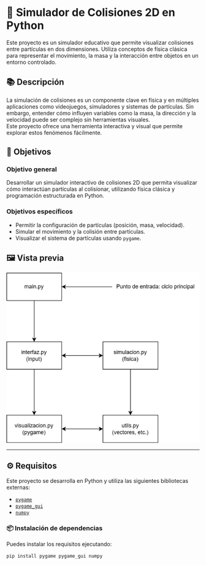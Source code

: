 # 🧪 Simulador de Colisiones 2D en Python

Este proyecto es un simulador educativo que permite visualizar colisiones entre partículas en dos dimensiones. Utiliza conceptos de física clásica para representar el movimiento, la masa y la interacción entre objetos en un entorno controlado.

## 📚 Descripción

La simulación de colisiones es un componente clave en física y en múltiples aplicaciones como videojuegos, simuladores y sistemas de partículas. Sin embargo, entender cómo influyen variables como la masa, la dirección y la velocidad puede ser complejo sin herramientas visuales.  
Este proyecto ofrece una herramienta interactiva y visual que permite explorar estos fenómenos fácilmente.

## 🎯 Objetivos

### Objetivo general

Desarrollar un simulador interactivo de colisiones 2D que permita visualizar cómo interactúan partículas al colisionar, utilizando física clásica y programación estructurada en Python.

### Objetivos específicos

- Permitir la configuración de partículas (posición, masa, velocidad).
- Simular el movimiento y la colisión entre partículas.
- Visualizar el sistema de partículas usando `pygame`.

## 🖼️ Vista previa

![Diagrama de flujo](https://github.com/DannyLopezC/Proyecto_PDC/blob/main/diagrams/mainDiagram.drawio.png)

---

## ⚙️ Requisitos

Este proyecto se desarrolla en Python y utiliza las siguientes bibliotecas externas:

- [`pygame`](https://www.pygame.org/news)
- [`pygame_gui`](https://pygame-gui.readthedocs.io/)
- [`numpy`](https://numpy.org/)

### 📦 Instalación de dependencias

Puedes instalar los requisitos ejecutando:

```bash
pip install pygame pygame_gui numpy
```

